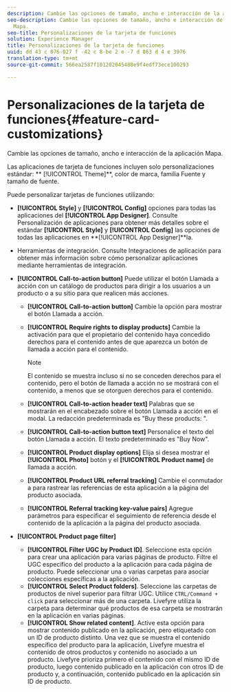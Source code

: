```yaml
---
description: Cambie las opciones de tamaño, ancho e interacción de la aplicación Mapa.
seo-description: Cambie las opciones de tamaño, ancho e interacción de la aplicación
  Mapa.
seo-title: Personalizaciones de la tarjeta de funciones
solution: Experience Manager
title: Personalizaciones de la tarjeta de funciones
uuid: dd 43 c 076-027 f -42 c 8-be 2 e -7 d 863 d 4 e 3976
translation-type: tm+mt
source-git-commit: 566ea2587f101202045488e9f4edf73ece100293

---
```



# Personalizaciones de la tarjeta de funciones{#feature-card-customizations}

Cambie las opciones de tamaño, ancho e interacción de la aplicación Mapa.

<!-- 
r_feature_card_customization.dita
 -->

Las aplicaciones de tarjeta de funciones incluyen solo personalizaciones estándar: ** [!UICONTROL Theme]**, color de marca, familia Fuente y tamaño de fuente.

Puede personalizar tarjetas de funciones utilizando:

* **[!UICONTROL Style]** y **[!UICONTROL Config]** opciones para todas las aplicaciones del **[!UICONTROL App Designer]**. Consulte Personalización de aplicaciones para obtener más detalles sobre el estándar **[!UICONTROL Style]** y **[!UICONTROL Config]** las opciones de todas las aplicaciones en **[!UICONTROL App Designer]**la.

* Herramientas de integración. Consulte Integraciones de aplicación para obtener más información sobre cómo personalizar aplicaciones mediante herramientas de integración.
* **[!UICONTROL Call-to-action button]** Puede utilizar el botón Llamada a acción con un catálogo de productos para dirigir a los usuarios a un producto o a su sitio para que realicen más acciones.

   * **[!UICONTROL Call-to-action button]** Cambie la opción para mostrar el botón Llamada a acción.
   * **[!UICONTROL Require rights to display products]** Cambie la activación para que el propietario del contenido haya concedido derechos para el contenido antes de que aparezca un botón de llamada a acción para el contenido.

      >[!NOTE]
      >
      >El contenido se muestra incluso si no se conceden derechos para el contenido, pero el botón de llamada a acción no se mostrará con el contenido, a menos que se otorguen derechos para el contenido.

   * **[!UICONTROL Call-to-action header text]** Palabras que se mostrarán en el encabezado sobre el botón Llamada a acción en el modal. La redacción predeterminada es "Buy these products: ".
   * **[!UICONTROL Call-to-action button text]** Personalice el texto del botón Llamada a acción. El texto predeterminado es "Buy Now".
   * **[!UICONTROL Product display options]** Elija si desea mostrar el **[!UICONTROL Photo]** botón y el **[!UICONTROL Product name]** de llamada a acción.
   * **[!UICONTROL Product URL referral tracking]** Cambie el conmutador a para rastrear las referencias de esta aplicación a la página del producto asociada.
   * **[!UICONTROL Referral tracking key-value pairs]** Agregue parámetros para especificar el seguimiento de referencia desde el contenido de la aplicación a la página del producto asociada.

* **[!UICONTROL Product page filter]**

   * **[!UICONTROL Filter UGC by Product ID]**. Seleccione esta opción para crear una aplicación para varias páginas de producto. Filtre el UGC específico del producto a la aplicación para cada página de producto. Puede seleccionar una o varias carpetas para asociar colecciones específicas a la aplicación.
   * **[!UICONTROL Select Product folders]**. Seleccione las carpetas de productos de nivel superior para filtrar UGC. Utilice `CTRL/Command + click` para seleccionar más de una carpeta. Livefyre utiliza la carpeta para determinar qué productos de esa carpeta se mostrarán en la aplicación en varias páginas.
   * **[!UICONTROL Show related content]**. Active esta opción para mostrar contenido publicado en la aplicación, pero etiquetado con un ID de producto distinto. Una vez que se muestra el contenido específico del producto para la aplicación, Livefyre muestra el contenido de otros productos y contenido no asociado a un producto. Livefyre prioriza primero el contenido con el mismo ID de producto, luego contenido publicado en la aplicación con otros ID de producto y, a continuación, contenido publicado en la aplicación sin ID de producto.


